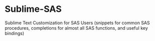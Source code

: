 # Sublime-SAS
Sublime Text Customization for SAS Users (snippets for common SAS procedures, completions for almost all SAS functions, and useful key bindings)

